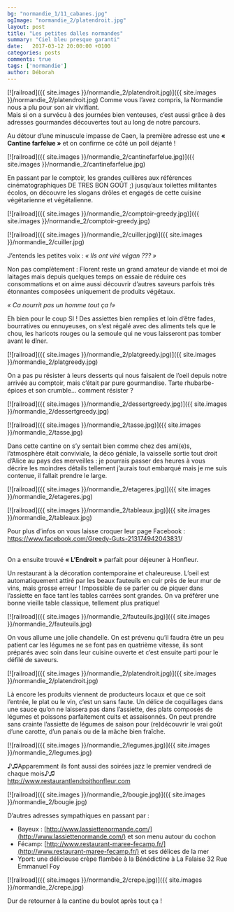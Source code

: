 ```yaml
---
bg: "normandie_1/11_cabanes.jpg"
ogImage: "normandie_2/platendroit.jpg"
layout: post
title: "Les petites dalles normandes"
summary: "Ciel bleu presque garanti"
date:   2017-03-12 20:00:00 +0100
categories: posts
comments: true
tags: ['normandie']
author: Déborah
---
```


[![railroad]({{ site.images }}/normandie_2/platendroit.jpg)]({{ site.images }}/normandie_2/platendroit.jpg)
Comme vous l’avez compris, la Normandie nous a plu pour son air vivifiant.<br/> Mais si on a survécu à des journées bien venteuses, c’est aussi grâce à des adresses gourmandes découvertes tout au long de notre parcours.

Au détour d’une minuscule impasse de Caen, la première adresse est une **« Cantine farfelue »** et on confirme ce côté un poil déjanté !

[![railroad]({{ site.images }}/normandie_2/cantinefarfelue.jpg)]({{ site.images }}/normandie_2/cantinefarfelue.jpg)

En passant par le comptoir, les grandes cuillères aux références cinématographiques DE TRES BON GOÛT ;) jusqu’aux toilettes militantes écolos, on découvre les slogans drôles et engagés de cette cuisine végétarienne et végétalienne.

[![railroad]({{ site.images }}/normandie_2/comptoir-greedy.jpg)]({{ site.images }}/normandie_2/comptoir-greedy.jpg)

[![railroad]({{ site.images }}/normandie_2/cuiller.jpg)]({{ site.images }}/normandie_2/cuiller.jpg)

J’entends les petites voix : *« Ils ont viré végan ??? »*

Non pas complètement : Florent reste un grand amateur de viande et moi de laitages mais depuis quelques temps on essaie de réduire ces consommations et on aime aussi découvrir d’autres saveurs parfois très étonnantes composées uniquement de produits végétaux.

*« Ca nourrit pas un homme tout ça !»*

Eh bien pour le coup SI ! Des assiettes bien remplies et loin d’être fades, bourratives ou ennuyeuses, on s’est régalé avec des aliments tels que le chou, les haricots rouges ou la semoule qui ne vous laisseront pas tomber avant le dîner.

[![railroad]({{ site.images }}/normandie_2/platgreedy.jpg)]({{ site.images }}/normandie_2/platgreedy.jpg)

On a pas pu résister à leurs desserts qui nous faisaient de l’oeil depuis notre arrivée au comptoir, mais c’était par pure gourmandise. Tarte rhubarbe-épices et son crumble... comment résister ?

[![railroad]({{ site.images }}/normandie_2/dessertgreedy.jpg)]({{ site.images }}/normandie_2/dessertgreedy.jpg)

[![railroad]({{ site.images }}/normandie_2/tasse.jpg)]({{ site.images }}/normandie_2/tasse.jpg)

Dans cette cantine on s’y sentait bien comme chez des ami(e)s, l’atmosphère était conviviale, la déco géniale, la vaisselle sortie tout droit d’Alice au pays des merveilles : je pourrais passer des heures à vous décrire les moindres détails tellement j’aurais tout embarqué mais je me suis contenue, il fallait prendre le large.

[![railroad]({{ site.images }}/normandie_2/etageres.jpg)]({{ site.images }}/normandie_2/etageres.jpg)

[![railroad]({{ site.images }}/normandie_2/tableaux.jpg)]({{ site.images }}/normandie_2/tableaux.jpg)

<div class="post-link">Pour plus d’infos on vous laisse croquer leur page Facebook :</div>
<div class="post-link"><a href="https://www.facebook.com/Greedy-Guts-213174942043831">https://www.facebook.com/Greedy-Guts-213174942043831</a>/</div>

<br/>On a ensuite trouvé **« L’Endroit »** parfait pour déjeuner à Honfleur.

Un restaurant à la décoration contemporaine et chaleureuse. L’oeil est automatiquement attiré par les beaux fauteuils en cuir près de leur mur de vins, mais grosse erreur ! Impossible de se parler ou de piquer dans l’assiette en face tant les tables carrées sont grandes. On va préférer une bonne vieille table classique, tellement plus pratique!

[![railroad]({{ site.images }}/normandie_2/fauteuils.jpg)]({{ site.images }}/normandie_2/fauteuils.jpg)

On vous allume une jolie chandelle. On est prévenu qu’il faudra être un peu patient car les légumes ne se font pas en quatrième vitesse, ils sont préparés avec soin dans leur cuisine ouverte et c’est ensuite parti pour le défilé de saveurs.

[![railroad]({{ site.images }}/normandie_2/platendroit.jpg)]({{ site.images }}/normandie_2/platendroit.jpg)

Là encore les produits viennent de producteurs locaux et que ce soit l’entrée, le plat ou le vin, c’est un sans faute. Un délice de coquillages dans une sauce qu’on ne laissera pas dans l’assiette, des plats composés de légumes et poissons parfaitement cuits et assaisonnés. On peut prendre sans crainte l’assiette de légumes de saison pour (re)découvrir le vrai goût d’une carotte, d’un panais ou de la mâche bien fraîche.

[![railroad]({{ site.images }}/normandie_2/legumes.jpg)]({{ site.images }}/normandie_2/legumes.jpg)

<div class="post-link">♪♫Apparemment ils font aussi des soirées jazz le premier vendredi de chaque mois♪♫</div>

<div class="post-link"><a href="http://www.restaurantlendroithonfleur.com">http://www.restaurantlendroithonfleur.com</a></div>

[![railroad]({{ site.images }}/normandie_2/bougie.jpg)]({{ site.images }}/normandie_2/bougie.jpg)

D’autres adresses sympathiques en passant par :

+ Bayeux : [http://www.lassiettenormande.com/](http://www.lassiettenormande.com/) et son menu autour du cochon
+ Fécamp: [http://www.restaurant-maree-fecamp.fr/](http://www.restaurant-maree-fecamp.fr/) et ses délices de la mer
+ Yport: une délicieuse crèpe flambée à la Bénédictine à La Falaise 32 Rue Emmanuel Foy

[![railroad]({{ site.images }}/normandie_2/crepe.jpg)]({{ site.images }}/normandie_2/crepe.jpg)

Dur de retourner à la cantine du boulot après tout ça !
